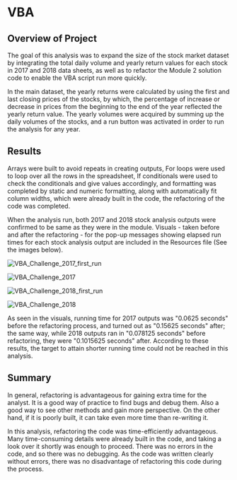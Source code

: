 # VBA

## Overview of Project

The goal of this analysis was to expand the size of the stock market dataset by integrating the total daily volume and yearly return values for each stock in 
2017 and 2018 data sheets, as well as to refactor the Module 2 solution code to enable the VBA script run more quickly. 

In the main dataset, the yearly returns were calculated by using the first and last closing prices of the stocks, by which, the percentage of increase or decrease in prices from the 
beginning to the end of the year reflected the yearly return value. The yearly volumes were acquired by summing up the daily volumes of the stocks, and a run button was 
activated in order to run the analysis for any year. 


## Results

Arrays were built to avoid repeats in creating outputs, For loops were used to loop over all the rows in the spreadsheet, If conditionals were used to check the conditionals and give 
values accordingly, and formatting was completed by static and numeric formatting, along with automatically fit column widths, which were already built in the code, the refactoring 
of the code was completed. 

When the analysis run, both 2017 and 2018 stock analysis outputs were confirmed to be same as they were in the module. Visuals - taken before and after the 
refactoring - for the pop-up messages showing elapsed run times for each stock analysis output are included in the Resources file (See the images below).

![VBA_Challenge_2017_first_run](https://user-images.githubusercontent.com/104400293/188531272-0619efe0-5ac2-442e-a4a4-8f5d9e9a1f6b.png)

![VBA_Challenge_2017](https://user-images.githubusercontent.com/104400293/188531230-6c9586df-b5a5-4719-97e8-ec6e77734f63.png)

![VBA_Challenge_2018_first_run](https://user-images.githubusercontent.com/104400293/188531286-226044f7-87ca-463b-a146-b3d8c772e626.png)

![VBA_Challenge_2018](https://user-images.githubusercontent.com/104400293/188531302-fc8f0b81-ae77-4684-92ab-c801dbdad5a9.png)

As seen in the visuals, running time for 2017 outputs was "0.0625 seconds" before the refactoring process, and turned out as "0.15625 seconds" after; the same way, while 2018 
outputs ran in "0.078125 seconds" before refactoring, they were "0.1015625 seconds" after. According to these results, the target to attain shorter running time could not be reached in this analysis.

## Summary

In general, refactoring is advantageous for gaining extra time for the analyst. It is a good way of practice to find bugs and debug them. Also a good way to see other methods and gain more perspective.
On the other hand, if it is poorly built, it can take even more time than re-writing it.

In this analysis, refactoring the code was time-efficiently advantageous. Many time-consuming details were already built in the code, and taking a look over it shortly was 
enough to proceed. There was no  errors in the code, and so there was no debugging. As the code was written clearly without errors, there was no disadvantage of refactoring this code during the process. 
